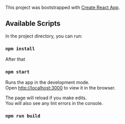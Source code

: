 This project was bootstrapped with [Create React App](https://github.com/facebook/create-react-app).

## Available Scripts

In the project directory, you can run:
### `npm install`
After that

### `npm start`

Runs the app in the development mode.<br />
Open [http://localhost:3000](http://localhost:3000) to view it in the browser.

The page will reload if you make edits.<br />
You will also see any lint errors in the console.

### `npm run build`
